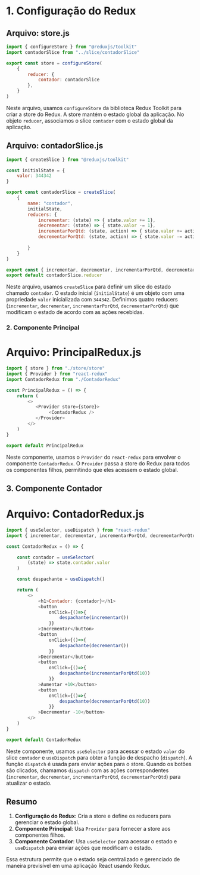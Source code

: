 
# 1. Configuração do Redux

## Arquivo: store.js

```javascript
import { configureStore } from "@reduxjs/toolkit"
import contadorSlice from "../slice/contadorSlice"

export const store = configureStore(
    {
        reducer: {
            contador: contadorSlice
        },
    }
)
```

Neste arquivo, usamos `configureStore` da biblioteca Redux Toolkit para criar a store do Redux. A store mantém o estado global da aplicação. No objeto `reducer`, associamos o slice `contador` com o estado global da aplicação.

## Arquivo: contadorSlice.js

```javascript
import { createSlice } from "@reduxjs/toolkit"

const initialState = {
    valor: 344342
}

export const contadorSlice = createSlice(
    {
        name: "contador",
        initialState,
        reducers: {
            incrementar: (state) => { state.valor += 1},
            decrementar: (state) => { state.valor -= 1},
            incrementarPorQtd: (state, action) => { state.valor += action.payload},
            decrementarPorQtd: (state, action) => { state.valor -= action.payload}
        
        }
    }
)

export const { incrementar, decrementar, incrementarPorQtd, decrementarPorQtd } = contadorSlice.actions
export default contadorSlice.reducer
```

Neste arquivo, usamos `createSlice` para definir um slice do estado chamado `contador`. O estado inicial (`initialState`) é um objeto com uma propriedade `valor` inicializada com `344342`. Definimos quatro reducers (`incrementar`, `decrementar`, `incrementarPorQtd`, `decrementarPorQtd`) que modificam o estado de acordo com as ações recebidas.

### 2. Componente Principal

# Arquivo: PrincipalRedux.js

```javascript
import { store } from "./store/store"
import { Provider } from "react-redux"
import ContadorRedux from "./ContadorRedux"

const PrincipalRedux = () => {
    return (
        <>
           <Provider store={store}>
                <ContadorRedux />
           </Provider> 
        </>
    )
}

export default PrincipalRedux
```

Neste componente, usamos o `Provider` do `react-redux` para envolver o componente `ContadorRedux`. O `Provider` passa a store do Redux para todos os componentes filhos, permitindo que eles acessem o estado global.

## 3. Componente Contador

# Arquivo: ContadorRedux.js

```javascript
import { useSelector, useDispatch } from "react-redux"
import { incrementar, decrementar, incrementarPorQtd, decrementarPorQtd } from "./slice/contadorSlice"

const ContadorRedux = () => {

    const contador = useSelector(
        (state) => state.contador.valor 
    )

    const despachante = useDispatch()

    return (
        <>
            <h1>Contador: {contador}</h1>
            <button
                onClick={()=>{
                    despachante(incrementar())
                }}
            >Incrementar</button>
            <button
                onClick={()=>{
                    despachante(decrementar())
                }}
            >Decrementar</button>
            <button
                onClick={()=>{
                    despachante(incrementarPorQtd(10))
                }}
            >Aumentar +10</button>
            <button
                onClick={()=>{
                    despachante(decrementarPorQtd(10))
                }}
            >Decrementar -10</button>
        </>
    )
}

export default ContadorRedux
```

Neste componente, usamos `useSelector` para acessar o estado `valor` do slice `contador` e `useDispatch` para obter a função de despacho (`dispatch`). A função `dispatch` é usada para enviar ações para o store. Quando os botões são clicados, chamamos `dispatch` com as ações correspondentes (`incrementar`, `decrementar`, `incrementarPorQtd`, `decrementarPorQtd`) para atualizar o estado.

## Resumo

1. **Configuração do Redux**: Cria a store e define os reducers para gerenciar o estado global.
2. **Componente Principal**: Usa `Provider` para fornecer a store aos componentes filhos.
3. **Componente Contador**: Usa `useSelector` para acessar o estado e `useDispatch` para enviar ações que modificam o estado.

Essa estrutura permite que o estado seja centralizado e gerenciado de maneira previsível em uma aplicação React usando Redux.

